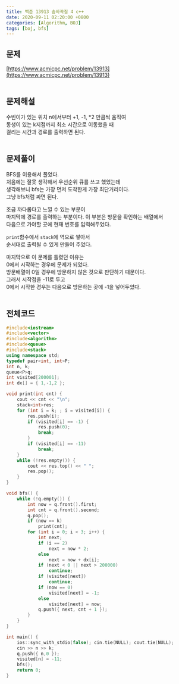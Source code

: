 ```yaml
---
title: 백준 13913 숨바꼭질 4 c++
date: 2020-09-11 02:20:00 +0800
categories: [Algorithm, BOJ]
tags: [boj, bfs]
---
```


## 문제
[https://www.acmicpc.net/problem/13913](https://www.acmicpc.net/problem/13913)  
<br>

## 문제해설  
수빈이가 있는 위치 n에서부터 +1, -1, *2 만큼씩 움직여  
동생이 있는 k지점까지 최소 시간으로 이동했을 때  
걸리는 시간과 경로를 출력하면 된다.  
<br>

## 문제풀이  
BFS를 이용해서 풀었다.  
처음에는 잘못 생각해서 우선순위 큐를 쓰고 했었는데  
생각해보니 bfs는 가장 먼저 도착한게 가장 최단거리이다.  
그냥 bfs처럼 짜면 된다.  

조금 까다롭다고 느낄 수 있는 부분이  
마지막에 경로를 출력하는 부분이다.
이 부분은 방문을 확인하는 배열에서  
다음으로 가야할 곳에 현재 번호를 입력해두었다.  

`print`함수에서 `stack`에 역으로 쌓아서  
순서대로 출력될 수 있게 만들어 주었다.

마지막으로 이 문제를 틀렸던 이유는  
0에서 시작하는 경우에 문제가 되었다.  
방문배열이 0일 경우에 방문하지 않은 것으로 판단하기 때문이다.  
그래서 시작점을 -11로 두고  
0에서 시작한 경우는 다음으로 방문하는 곳에 -1을 넣어두었다.  
<br>


## 전체코드
```c++
#include<iostream>
#include<vector>
#include<algorithm>
#include<queue>
#include<stack>
using namespace std;
typedef pair<int, int>P;
int n, k;
queue<P>q;
int visited[200001];
int dx[] = { 1,-1,2 };

void print(int cnt) {
    cout << cnt << "\n";
    stack<int>res;
    for (int i = k; ; i = visited[i]) {
        res.push(i);
        if (visited[i] == -1) {
            res.push(0);
            break;
        }
        if (visited[i] == -11)
            break;
    }
    while (!res.empty()) {
        cout << res.top() << " ";
        res.pop();
    }
}

void bfs() {
    while (!q.empty()) {
        int now = q.front().first;
        int cnt = q.front().second;
        q.pop();
        if (now == k)
            print(cnt);
        for (int i = 0; i < 3; i++) {
            int next;
            if (i == 2)
                next = now * 2;
            else
                next = now + dx[i];
            if (next < 0 || next > 200000)
                continue;
            if (visited[next])
                continue;
            if (now == 0)
                visited[next] = -1;
            else
                visited[next] = now;
            q.push({ next, cnt + 1 });
        }
    }
}

int main() {
    ios::sync_with_stdio(false); cin.tie(NULL); cout.tie(NULL);
    cin >> n >> k;
    q.push({ n,0 });
    visited[n] = -11;
    bfs();
    return 0;
}
```